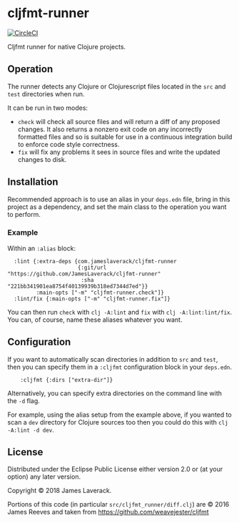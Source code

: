 # cljfmt-runner

[![CircleCI](https://circleci.com/gh/JamesLaverack/cljfmt-runner.svg?style=svg)](https://circleci.com/gh/JamesLaverack/cljfmt-runner)

Cljfmt runner for native Clojure projects.

## Operation

The runner detects any Clojure or Clojurescript files located in the `src` and `test` directories when run.

It can be run in two modes:

* `check` will check all source files and will return a diff of any proposed changes. It also returns a nonzero exit code on any incorrectly formatted files and so is suitable for use in a continuous integration build to enforce code style correctness.
* `fix` will fix any problems it sees in source files and write the updated changes to disk.

## Installation

Recommended approach is to use an alias in your `deps.edn` file, bring in this project as a dependency, and set the main class to the operation you want to perform.

### Example

Within an `:alias` block:

``` edn
  :lint {:extra-deps {com.jameslaverack/cljfmt-runner
                      {:git/url "https://github.com/JamesLaverack/cljfmt-runner"
                       :sha "221bb341901ea8754f40139939b318ed7344d7ed"}}
         :main-opts ["-m" "cljfmt-runner.check"]}
  :lint/fix {:main-opts ["-m" "cljfmt-runner.fix"]}
```

You can then run `check` with `clj -A:lint` and `fix` with `clj -A:lint:lint/fix`. You can, of course, name these aliases whatever you want.

## Configuration

If you want to automatically scan directories in addition to `src` and `test`, then you can specify them in a `:cljfmt` configuration block in your `deps.edn`.

``` edn
    :cljfmt {:dirs ["extra-dir"]}
```

Alternatively, you can specify extra directories on the command line with the `-d` flag.

For example, using the alias setup from the example above, if you wanted to scan a `dev` directory for Clojure sources too then you could do this with `clj -A:lint -d dev`.

## License

Distributed under the Eclipse Public License either version 2.0 or (at your option) any later version.

Copyright © 2018 James Laverack.

Portions of this code (in particular `src/cljfmt_runner/diff.clj`) are © 2016 James Reeves and taken from https://github.com/weavejester/cljfmt

